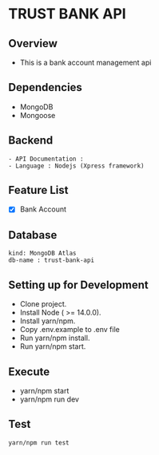 # TRUST BANK API

## Overview

- This is a bank account management api

## Dependencies

- MongoDB
- Mongoose

## Backend

    - API Documentation :
    - Language : Nodejs (Xpress framework)

## Feature List

- [x] Bank Account

## Database

    kind: MongoDB Atlas
    db-name : trust-bank-api

## Setting up for Development

- Clone project.
- Install Node ( >= 14.0.0).
- Install yarn/npm.
- Copy .env.example to .env file
- Run yarn/npm install.
- Run yarn/npm start.

## Execute
- yarn/npm start 
- yarn/npm run dev

## Test
```
yarn/npm run test
```
